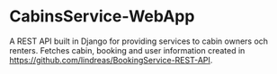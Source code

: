 # CabinsService-WebApp

A REST API built in Django for providing services to cabin owners och renters. Fetches cabin, booking and user information created in https://github.com/lindreas/BookingService-REST-API. 
